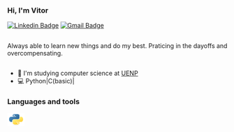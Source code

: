 ### Hi, I'm Vitor

[![Linkedin Badge](https://img.shields.io/badge/-Vitor%20Kauã-00875f?style=flat-square&logo=Linkedin&logoColor=white&link=https://www.linkedin.com/in/vitor-kauã-oliveira-de-souza/)](https://www.linkedin.com/in/vitor-kauã-oliveira-de-souza/) 
[![Gmail Badge](https://img.shields.io/badge/-vitorkosejt@gmail.com-00875f?style=flat-square&logo=Gmail&logoColor=white&link=mailto:diego.schell.f@gmail.com)](mailto:diego.schell.f@gmail.com)
 
 ##
 
 Always able to learn new things and do my best. Praticing in the dayoffs and overcompensating.
 
 ##
 
- 📕   I'm studying computer science at [UENP](https://uenp.edu.br)
- 💻  Python|C(basic)|

### Languages and tools

  <img align="center" alt="Rafa-Python" height="30" width="40" src="https://raw.githubusercontent.com/devicons/devicon/master/icons/python/python-original.svg">

<!---
vitorkos/vitorkos is a ✨ special ✨ repository because its `README.md` (this file) appears on your GitHub profile.
You can click the Preview link to take a look at your changes.
--->
